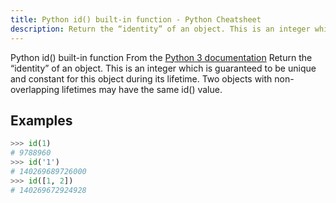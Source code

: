 ```yaml
---
title: Python id() built-in function - Python Cheatsheet
description: Return the “identity” of an object. This is an integer which is guaranteed to be unique and constant for this object during its lifetime. Two objects with non-overlapping lifetimes may have the same id() value.
---
```


<base-title :title="frontmatter.title" :description="frontmatter.description">
Python id() built-in function
</base-title>

<base-disclaimer>
  <base-disclaimer-title>
    From the <a target="_blank" href="https://docs.python.org/3/library/functions.html#id">Python 3 documentation</a>
  </base-disclaimer-title>
  <base-disclaimer-content>
   Return the “identity” of an object. This is an integer which is guaranteed to be unique and constant for this object during its lifetime. Two objects with non-overlapping lifetimes may have the same id() value.
  </base-disclaimer-content>
</base-disclaimer>

## Examples

```python
>>> id(1)
# 9788960
>>> id('1')
# 140269689726000
>>> id([1, 2])
# 140269672924928
```

<!-- remove this tag to start editing this page -->
<empty-section />
<!-- remove this tag to start editing this page -->
